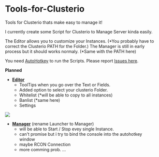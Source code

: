 

# Tools-for-Clusterio

Tools for Clusterio thats make easy to manage it!

I currently create some Script for Clusterio to Manage Server kinda easily.

The Editor allows you to customize your Instances. (*You probably have to correct the Clusterio PATH for the Folder.)
The Manager is still in early process but it should works normaly. (*Same with the PATH here)

You need [AutoHotkey](https://autohotkey.com/) to run the Scripts.
Please report [Issues here](https://github.com/SkiperTheBoss/Tools-for-Clusterio/issues).

**Planned**
 - [**Editor**](https://github.com/SkiperTheBoss/Tools-for-Clusterio/blob/master/Editor.ahk)
     - ToolTips when you go over the Text or Fields.
     - Added option to select your clusterio Folder.
     - Whitelist (*will be able to copy to all instances)
     - Banlist (*same here)
     - Settings
     
![](https://thumbs.gfycat.com/EcstaticDirtyIridescentshark-max-14mb.gif)

  - [**Manager**](https://github.com/SkiperTheBoss/Tools-for-Clusterio/blob/master/Manager.ahk) (rename Launcher to Manager)
     - will be able to Start / Stop evey single Instance.
     - can't promise but i try to bind the console into the autohotkey window
     - maybe RCON Connection
     - more comming prob. ...

